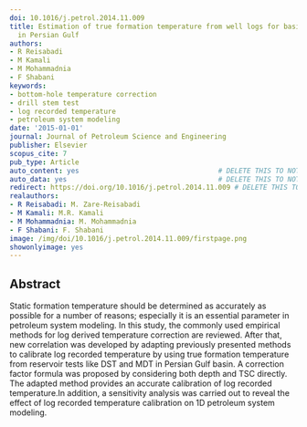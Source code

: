 ```yaml
---
doi: 10.1016/j.petrol.2014.11.009
title: Estimation of true formation temperature from well logs for basin modeling
  in Persian Gulf
authors:
- R Reisabadi
- M Kamali
- M Mohammadnia
- F Shabani
keywords:
- bottom-hole temperature correction
- drill stem test
- log recorded temperature
- petroleum system modeling
date: '2015-01-01'
journal: Journal of Petroleum Science and Engineering
publisher: Elsevier
scopus_cite: 7
pub_type: Article
auto_content: yes                                  # DELETE THIS TO NOT AUTO GENERATE CONTENT
auto_data: yes                                     # DELETE THIS TO NOT AUTO GENERATE METADATA
redirect: https://doi.org/10.1016/j.petrol.2014.11.009 # DELETE THIS TO NOT REDIRECT
realauthors:
- R Reisabadi: M. Zare-Reisabadi
- M Kamali: M.R. Kamali
- M Mohammadnia: M. Mohammadnia
- F Shabani: F. Shabani
image: /img/doi/10.1016/j.petrol.2014.11.009/firstpage.png
showonlyimage: yes
---
```



## Abstract
Static formation temperature should be determined as accurately as possible for a number of reasons; especially it is an essential parameter in petroleum system modeling. In this study, the commonly used empirical methods for log derived temperature correction are reviewed. After that, new correlation was developed by adapting previously presented methods to calibrate log recorded temperature by using true formation temperature from reservoir tests like DST and MDT in Persian Gulf basin. A correction factor formula was proposed by considering both depth and TSC directly. The adapted method provides an accurate calibration of log recorded temperature.In addition, a sensitivity analysis was carried out to reveal the effect of log recorded temperature calibration on 1D petroleum system modeling.
